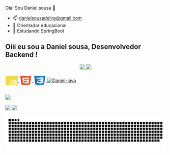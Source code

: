 Ola! Sou Daniel sousa 👋
 


- 📫 danielsousadelira@gmail.com
- 🔭 Orientador educacional
- 🌱 Estudando SpringBoot

## Oiii eu sou a Daniel sousa, Desenvolvedor Backend !
<div align="center">
  <a href="https://github.com/Danielscript1">
  <img height="180em" src="https://github-readme-stats.vercel.app/api?username=Danielscript1&show_icons=true&theme=aura&include_all_commits=true&count_private=true"/>
  <img height="180em" src="https://github-readme-stats.vercel.app/api/top-langs/?username=Danielscript1&layout=compact&langs_count=7&theme=aura"/>
</div>
<div style="display: inline_block"><br>
  <img align="center" alt="Rafa-Js" height="30" width="40" src="https://raw.githubusercontent.com/devicons/devicon/master/icons/javascript/javascript-plain.svg">
  
  <img align="center" alt="Daniel-HTML" height="30" width="40" src="https://raw.githubusercontent.com/devicons/devicon/master/icons/html5/html5-original.svg">
  
  <img align="center" alt="Daniel-CSS" height="30" width="40" src="https://raw.githubusercontent.com/devicons/devicon/master/icons/css3/css3-original.svg">
   
  
  <img align="center" alt="Daniel-java" height="30" width="40" src="https://cdn.jsdelivr.net/gh/devicons/devicon/icons/spring/spring-original.svg"> 
  
</div>
  
  ##
 
<div> 
  
  <a href="https://www.instagram.com/danielsousadelira/" target="_blank"><img src="https://img.shields.io/badge/-Instagram-%23E4405F?style=for-the-badge&logo=instagram&logoColor=white" target="_blank"></a>
 	
  <a href = "mailto:danielsousadelira@gmail.com"><img src="https://img.shields.io/badge/-Gmail-%23333?style=for-the-badge&logo=gmail&logoColor=white" target="_blank"></a>
  <a href="https://www.linkedin.com/in/daniel-sousa-4968b818a/" target="_blank"><img src="https://img.shields.io/badge/-LinkedIn-%230077B5?style=for-the-badge&logo=linkedin&logoColor=white" target="_blank"></a> 
 
  ![Snake animation](https://github.com/Danielscript1/Danielscript1/blob/master/github-contribution-grid-snake.svg)
 




 
